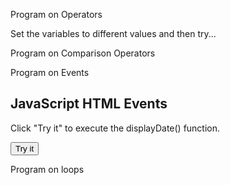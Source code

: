 Program on Operators
<html>
<body>
<script type = "text/javascript">
var a = 33;
var b = 10;
var c = "Test";
var linebreak = "<br />";
document.write("a + b = ");
result = a + b;
document.write(result);
document.write(linebreak);
document.write("a - b = ");
result = a - b;
document.write(result);
document.write(linebreak);
document.write("a / b = ");
result = a / b;
document.write(result);
document.write(linebreak);
document.write("a % b = ");
result = a % b;
document.write(result);
document.write(linebreak);
</script>
Set the variables to different values and then try...
</body>
</html>

Program on Comparison Operators

<html>
<body>
<script type = "text/javascript">
var a = 10;
var b = 20;
var linebreak = "<br />";
document.write("(a == b) => ");
result = (a == b);
document.write(result);
document.write(linebreak);
document.write("(a < b) => ");
result = (a < b);
document.write(result);
document.write(linebreak);
document.write("(a > b) => ");
result = (a > b);
document.write(result);
document.write(linebreak);
document.write("(a != b) => ");
result = (a != b);
document.write(result);
document.write(linebreak);
document.write("(a >= b) => ");
result = (a >= b);
document.write(result);
document.write(linebreak);
document.write("(a <= b) => ");
result = (a <= b);
document.write(result);
document.write(linebreak);
</script>
</body>
</html>

Program on Events

<!DOCTYPE html>
<html>
<body>
<h2>JavaScript HTML Events</h2>
<p>Click "Try it" to execute the displayDate() function.</p>
<button id="myBtn">Try it</button>
<p id="demo"></p>
<script>
document.getElementById("myBtn").onclick = displayDate;
function displayDate() {
document.getElementById("demo").innerHTML = Date();
}
</script>
</body>
</html>

Program on loops

<html>
<body>
<script type = "text/javascript">
var count;
document.write("Starting Loop" + "<br />");
for(count = 0; count < 10; count++) {
document.write("Current Count : " + count );
document.write("<br />");
}
document.write("Loop stopped!");
</script>
</body>
</html>
